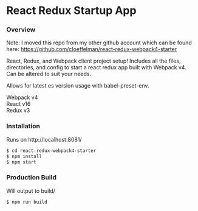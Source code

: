 # React Redux Startup App

### Overview
Note: I moved this repo from my other github account which can be found here: https://github.com/cloeffelman/react-redux-webpack4-starter

React, Redux, and Webpack client project setup! Includes all the files, directories, and config to start a react redux app built with Webpack v4. Can be altered to suit your needs.

Allows for latest es version usage with babel-preset-env.

Webpack v4  
React v16  
Redux v3  

### Installation
Runs on http://localhost:8081/
```sh
$ cd react-redux-webpack4-starter
$ npm install
$ npm start
```

### Production Build
Will output to build/
```sh
$ npm run build
```

